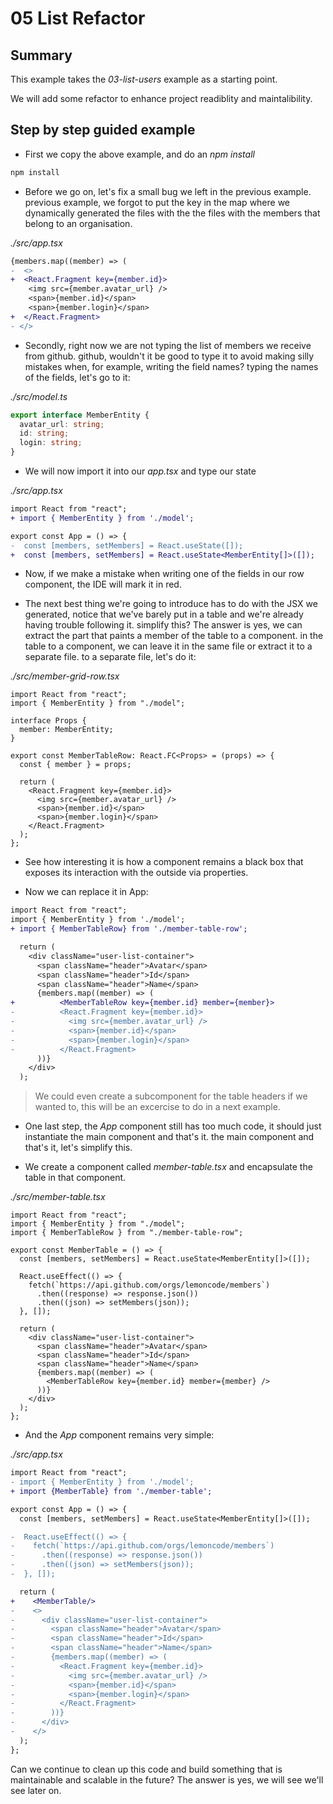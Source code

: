 # 05 List Refactor

## Summary

This example takes the _03-list-users_ example as a starting point.

We will add some refactor to enhance project readiblity and maintalibility.

## Step by step guided example

- First we copy the above example, and do an _npm install_

```bash
npm install
```

- Before we go on, let's fix a small bug we left in the previous example.
  previous example, we forgot to put the key in the map where we dynamically generated the files with the
  the files with the members that belong to an organisation.

_./src/app.tsx_

```diff
{members.map((member) => (
-  <>
+  <React.Fragment key={member.id}>
    <img src={member.avatar_url} />
    <span>{member.id}</span>
    <span>{member.login}</span>
+  </React.Fragment>
- </>
```

- Secondly, right now we are not typing the list of members we receive from github.
  github, wouldn't it be good to type it to avoid making silly mistakes when, for example, writing the field names?
  typing the names of the fields, let's go to it:

_./src/model.ts_

```typescript
export interface MemberEntity {
  avatar_url: string;
  id: string;
  login: string;
}
```

- We will now import it into our _app.tsx_ and type our state

_./src/app.tsx_

```diff
import React from "react";
+ import { MemberEntity } from './model';

export const App = () => {
-  const [members, setMembers] = React.useState([]);
+  const [members, setMembers] = React.useState<MemberEntity[]>([]);
```

- Now, if we make a mistake when writing one of the fields in our
  row component, the IDE will mark it in red.

- The next best thing we're going to introduce has to do with the JSX we generated,
  notice that we've barely put in a table and we're already having trouble following it.
  simplify this? The answer is yes, we can extract the part that paints a member of the table to a component.
  in the table to a component, we can leave it in the same file or extract it to a separate file.
  to a separate file, let's do it:

_./src/member-grid-row.tsx_

```tsx
import React from "react";
import { MemberEntity } from "./model";

interface Props {
  member: MemberEntity;
}

export const MemberTableRow: React.FC<Props> = (props) => {
  const { member } = props;

  return (
    <React.Fragment key={member.id}>
      <img src={member.avatar_url} />
      <span>{member.id}</span>
      <span>{member.login}</span>
    </React.Fragment>
  );
};
```

- See how interesting it is how a component remains a black box that exposes its interaction with the outside via properties.

- Now we can replace it in App:

```diff
import React from "react";
import { MemberEntity } from './model';
+ import { MemberTableRow} from './member-table-row';
```

```diff
  return (
    <div className="user-list-container">
      <span className="header">Avatar</span>
      <span className="header">Id</span>
      <span className="header">Name</span>
      {members.map((member) => (
+          <MemberTableRow key={member.id} member={member}>
-          <React.Fragment key={member.id}>
-            <img src={member.avatar_url} />
-            <span>{member.id}</span>
-            <span>{member.login}</span>
-          </React.Fragment>
      ))}
    </div>
  );
```

> We could even create a subcomponent for the table headers if we wanted to,
> this will be an excercise to do in a next example.

- One last step, the _App_ component still has too much code, it should just instantiate the main component and that's it.
  the main component and that's it, let's simplify this.

- We create a component called _member-table.tsx_ and encapsulate the table in that component.

_./src/member-table.tsx_

```tsx
import React from "react";
import { MemberEntity } from "./model";
import { MemberTableRow } from "./member-table-row";

export const MemberTable = () => {
  const [members, setMembers] = React.useState<MemberEntity[]>([]);

  React.useEffect(() => {
    fetch(`https://api.github.com/orgs/lemoncode/members`)
      .then((response) => response.json())
      .then((json) => setMembers(json));
  }, []);

  return (
    <div className="user-list-container">
      <span className="header">Avatar</span>
      <span className="header">Id</span>
      <span className="header">Name</span>
      {members.map((member) => (
        <MemberTableRow key={member.id} member={member} />
      ))}
    </div>
  );
};
```

- And the _App_ component remains very simple:

_./src/app.tsx_

```diff
import React from "react";
- import { MemberEntity } from './model';
+ import {MemberTable} from './member-table';

export const App = () => {
  const [members, setMembers] = React.useState<MemberEntity[]>([]);

-  React.useEffect(() => {
-    fetch(`https://api.github.com/orgs/lemoncode/members`)
-      .then((response) => response.json())
-      .then((json) => setMembers(json));
-  }, []);

  return (
+    <MemberTable/>
-    <>
-      <div className="user-list-container">
-        <span className="header">Avatar</span>
-        <span className="header">Id</span>
-        <span className="header">Name</span>
-        {members.map((member) => (
-          <React.Fragment key={member.id}>
-            <img src={member.avatar_url} />
-            <span>{member.id}</span>
-            <span>{member.login}</span>
-          </React.Fragment>
-        ))}
-      </div>
-    </>
  );
};
```

Can we continue to clean up this code and build something that is maintainable and scalable in the future? The answer is yes, we will see
we'll see later on.
